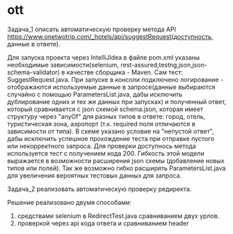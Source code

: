 # ott
Задача_1 описать автоматическую проверку метода API https://www.onetwotrip.com/_hotels/api/suggestRequest(доступность, данные в ответе).

Для запуска проекта через IntelliJIdea в файле pom.xml указаны необходимые зависимости(selenium, rest-assured,testng,json,json-schema-validator) в качестве сборщика - Maven.
Сам тест: SuggestRequest.java. При запуске в консоли подключено логирование - отображаются используемые данные в запросе(данные выбираются случайно с помощью ParametersList.java, дабы исключить дублирование одних и тех же данных при запусках) и полученный ответ, который сравнивается с json схемой schema.json, которая имеет структуру через "anyOf" для разных типов в ответе: город, отель, туристическая зона, аэропорт (т.к. required поля отличаются в зависимости от типа). В схеме указано условие на "непустой ответ", дабы исключить успешное прохождение теста при отправке пустого или некорректного запроса.
Для проверки доступнось метода используется тест с получением кода 200.
Гибкость этой модели выражается в возможности расширения json схемы (добавление новых типов или полей). Так же возможно гибко расширять ParametersList.java для увеличения вероятных тестовых данных для запроса. 

Задача_2 реализовать автоматическую проверку редиректа. 

Решение реализовано двумя способами:
1. средствами selenium в RedirectTest.java сравниванием двух урлов.
2. проверкой через api кода ответа и сравниванием header 
